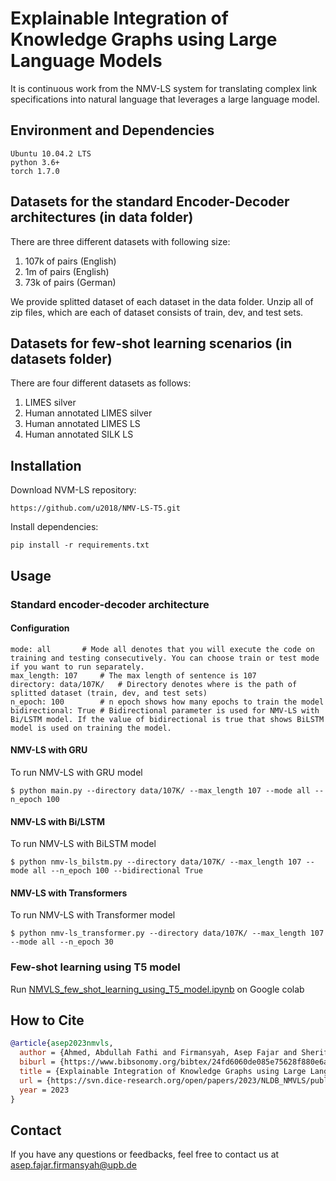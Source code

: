 # Explainable Integration of Knowledge Graphs using Large Language Models

It is continuous work from the NMV-LS system for translating complex link specifications into natural language that leverages a large language model.

## Environment and Dependencies

```
Ubuntu 10.04.2 LTS
python 3.6+
torch 1.7.0
```
## Datasets for the standard Encoder-Decoder architectures (in data folder)
There are three different datasets with following size:
1. 107k of pairs (English) 
2. 1m of pairs (English)
3. 73k of pairs (German)

We provide splitted dataset of each dataset in the data folder. Unzip all of zip files, which are each of dataset consists of train, dev, and test sets.

## Datasets for few-shot learning scenarios (in datasets folder)
There are four different datasets as follows:
1. LIMES silver
2. Human annotated LIMES silver
3. Human annotated LIMES LS
4. Human annotated SILK LS

## Installation
Download NVM-LS repository:
```
https://github.com/u2018/NMV-LS-T5.git
```
Install dependencies:
```
pip install -r requirements.txt
```

## Usage
### Standard encoder-decoder architecture
#### Configuration
```
mode: all		# Mode all denotes that you will execute the code on training and testing consecutively. You can choose train or test mode if you want to run separately.
max_length: 107		# The max length of sentence is 107
directory: data/107K/	# Directory denotes where is the path of splitted dataset (train, dev, and test sets)
n_epoch: 100		# n epoch shows how many epochs to train the model
bidirectional: True	# Bidirectional parameter is used for NMV-LS with Bi/LSTM model. If the value of bidirectional is true that shows BiLSTM model is used on training the model.
```
#### NMV-LS with GRU
To run NMV-LS with GRU model 
```
$ python main.py --directory data/107K/ --max_length 107 --mode all --n_epoch 100
```

#### NMV-LS with Bi/LSTM
To run NMV-LS with BiLSTM model
```
$ python nmv-ls_bilstm.py --directory data/107K/ --max_length 107 --mode all --n_epoch 100 --bidirectional True
```

#### NMV-LS with Transformers
To run NMV-LS with Transformer model
```
$ python nmv-ls_transformer.py --directory data/107K/ --max_length 107 --mode all --n_epoch 30
```
### Few-shot learning using T5 model
Run [NMVLS_few_shot_learning_using_T5_model.ipynb](https://github.com/u2018/NMV-LS/blob/main/NMVLS_few_shot_learning_using_T5_model.ipynb) on Google colab

## How to Cite
```bibtex
@article{asep2023nmvls,
  author = {Ahmed, Abdullah Fathi and Firmansyah, Asep Fajar and Sherif, Mohamed Ahmed and Mousallem, Diego and Ngomo, Axel-Cyrille Ngonga},
  biburl = {https://www.bibsonomy.org/bibtex/24fd6060de085e75628f880e6a316a098/dice-research},
  title = {Explainable Integration of Knowledge Graphs using Large Language Models},
  url = {https://svn.dice-research.org/open/papers/2023/NLDB_NMVLS/public.pdf},
  year = 2023
}
```

## Contact
If you have any questions or feedbacks, feel free to contact us at asep.fajar.firmansyah@upb.de

